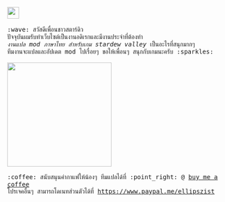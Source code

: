 <p>
  <img src="https://user-images.githubusercontent.com/5679180/79618120-0daffb80-80be-11ea-819e-d2b0fa904d07.gif" width="27px">
  <br><br>
  <samp>
    :wave: สวัสดีเพื่อนชาวสตาร์ดิว
    <br>ปัจจุบันผมรับทำเว็บไซต์เป็นงานอดิเรกและมีงานประจำที่ต้องทำ
      <br><em>งานแปล mod ภาษาไทย สำหรับเกม stardew valley</em> เป็นอะไรที่สนุกมากๆ
    <br>ทีมงานจะแปลและอัปเดต mod ไปเรื่อยๆ ขอให้เพื่อนๆ สนุกกับเกมนะครับ :sparkles:<br><br>
    <img src="https://i.imgur.com/kdKhgx6.gif" width="240px" align="center">
    <br><br>:coffee: สนับสนุนค่ากาแฟให้น้องๆ ทีมแปลได้ที่ :point_right: @ <a href="https://www.buymeacoffee.com/ellipszist">buy me a coffee</a>
    <br>โปรเจคอื่นๆ สามารถโดเนทส่วนตัวได้ที่ <a href="https://www.paypal.me/ellipszist">https://www.paypal.me/ellipszist</a>
  </samp>
</p>

<!--
**ellipszist/ellipszist** is a ✨ _special_ ✨ repository because its `README.md` (this file) appears on your GitHub profile.

Here are some ideas to get you started:

- 🔭 I’m currently working on ...
- 🌱 I’m currently learning ...
- 👯 I’m looking to collaborate on ...
- 🤔 I’m looking for help with ...
- 💬 Ask me about ...
- 📫 How to reach me: ...
- 😄 Pronouns: ...
- ⚡ Fun fact: ...
-->

